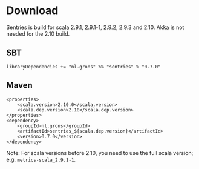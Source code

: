 # Download

Sentries is build for scala 2.9.1, 2.9.1-1, 2.9.2, 2.9.3 and 2.10. Akka is not needed for the 2.10 build.

## SBT
```
libraryDependencies += "nl.grons" %% "sentries" % "0.7.0"
```

## Maven
```
<properties>
    <scala.version>2.10.0</scala.version>
    <scala.dep.version>2.10</scala.dep.version>
</properties>
<dependency>
    <groupId>nl.grons</groupId>
    <artifactId>sentries_${scala.dep.version}</artifactId>
    <version>0.7.0</version>
</dependency>
```

Note: For scala versions before 2.10, you need to use the full scala version; e.g. `metrics-scala_2.9.1-1`.
